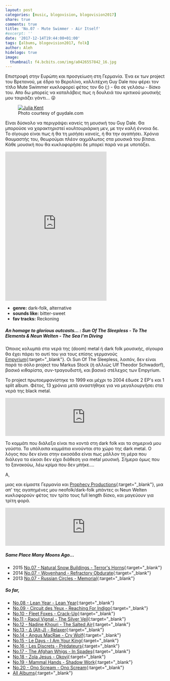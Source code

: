 ```yaml
---
layout: post
categories: [music, blogovision, blogovision2017]
share: true
comments: true
title: 'No.07 - Mute Swimmer - Air Itself'
#excerpt: ''
date: '2017-12-14T19:44:00+01:00'
tags: [albums, blogovision2017, folk]
author: Aleh
hidelogo: true
image:
  thumbnail: f4.bcbits.com/img/a0426557842_16.jpg
---
```

Επιστροφή στην Ευρώπη και προσγείωση στη Γερμανία. Ένα εκ των project του Βρετανού, με έδρα το Βερολίνο, καλλιτέχνη Guy Dale που φέρει τον τίτλο Mute Swimmer κυκλοφορεί φέτος τον 6ο (;) - θα σε γελάσω - δίσκο του. Απο δω μπορείς να καταλάβεις πως η δουλειά του κριτικού μουσικής μου ταιριάζει γάντι... :stuck_out_tongue_winking_eye:

<figure class="center">
	<a href="http://www.guydale.com/userimages/ULI%20SCHOKOLADEN%20PROMO.jpg"><img src="http://www.guydale.com/userimages/ULI%20SCHOKOLADEN%20PROMO.jpg" alt="Julia Kent" /></a>
	<figcaption>Photo courtesy of guydale.com</figcaption>
</figure>

Είναι δύσκολο να περιγράψει κανείς τη μουσική του Guy Dale. Θα μπορούσε να χαρακτηριστεί κουλτουριάρικη μεν, με την καλή έννοια δε. Το σίγουρο είναι πως ή θα τη μισήσει κανείς, ή θα την αγαπήσει. Χρόνια θαυμαστής του, θεωρούμαι πλέον αιχμάλωτος στα μουσικά του βίτσια. Κάθε μουσική που θα κυκλοφορήσει δε μπορεί παρά να με υποτάξει. 

<iframe class="invisible center" style="border: 0; width: 320px; height: 470px;" src="https://bandcamp.com/EmbeddedPlayer/album=857682605/size=large/bgcol=ffffff/linkcol=0687f5/tracklist=false/track=537991443/transparent=true/" seamless><a href="http://muteswimmer.bandcamp.com/album/air-itself">Air Itself by Mute Swimmer</a></iframe>

* **genre:** dark-folk, alternative
* **sounds like:** bitter-sweet
* **fav tracks:** Reckoning

<div class="text-divider"></div>

##### <i class="fa fa-hand-o-right"></i> An homage to glorious outcasts... : Sun Of The Sleepless - To The Elements & Neun Welten - The Sea I'm Diving
Όποιος κολυμπά στα νερά της (doom) metal ή dark folk μουσικής, σίγουρα θα έχει πάρει το αυτί του για τους επίσης γερμανούς [Empyrium](https://www.youtube.com/watch?v=YCKnJ4oePgg){:target="_blank"}. Οι Sun Of The Sleepless, λοιπόν, δεν είναι παρά το σόλο project του  Markus Stock (ή αλλιώς Ulf Theodor Schwadorf), βασικό κιθαρίστα, συν-τραγουδιστή, και βασικό στέλεχος των Empyrium.

Το project πρωτοεμφανίστηκε το 1999 και μέχρι το 2004 έδωσε 2 EP's και 1 split album. Φέτος, 13 χρόνια μετά αναστήθηκε για να μεγαλουργήσει στα νερά της black metal. 

<iframe class="invisible center" style="border: 0; width: 100%; height: 120px;" src="https://bandcamp.com/EmbeddedPlayer/album=3238123028/size=large/bgcol=ffffff/linkcol=0687f5/tracklist=false/artwork=small/track=3913758860/transparent=true/" seamless><a href="http://sun-of-the-sleepless.bandcamp.com/album/to-the-elements">To The Elements by Sun Of The Sleepless</a></iframe>
 
Το κομμάτι που διάλεξα είναι πιο κοντά στη dark folk και τα σημερινά μου γούστα. Τα υπόλοιπα κομμάτια κινούνται στο χώρο της dark metal. Ο λόγος που δεν είναι στην εικοσάδα είναι πως μάλλον τη μέρα που διάλεγα τα είκοσι δεν είχα διάθεση για metal μουσική. Σήμερα όμως που το ξανακούω, λέω κρίμα που δεν μπήκε.... 

Α,

μιας και είμαστε Γερμανία και [Prophecy Productions](http://en.prophecy.de/){:target="_blank"}, μια απ' της αγαπημένες μου neofolk/dark-folk μπάντες οι Neun Welten κυκλοφορούν φέτος τον τρίτο τους full length δίσκο, και μαγεύουν για τρίτη φορά. 

<iframe class="invisible center" style="border: 0; width: 100%; height: 120px;" src="https://bandcamp.com/EmbeddedPlayer/album=3344108438/size=large/bgcol=ffffff/linkcol=0687f5/tracklist=false/artwork=small/track=1353640088/transparent=true/" seamless><a href="http://neun-welten.bandcamp.com/album/the-sea-im-diving">The Sea I&#39;m Diving by Neun Welten</a></iframe>


##### <i class="fa fa-hand-o-right"></i> Same Place Many Moons Ago...

* 2015 [No.07 - Natural Snow Buildings - Terror's Horns](/music/blogovision/blogovision2015/blogovision2015-no07/){:target="_blank"}
* 2014 [No.07 - Wovenhand - Refractory Obdurate](/music/blogovision/blogovision2014/blogovision2014-no07/){:target="_blank"}
* 2013 [No.07 - Russian Circles - Memorial](/music/blogovision/blogovision2013/blogovision2013-no07/){:target="_blank"}

##### <i class="fa fa-hand-o-right"></i> So far,

* [No.08 - Lean Year - Lean Year](/music/blogovision/blogovision2017/no08/){:target="_blank"}
* [No.09 - Circuit des Yeux - Reaching For Indigo](/music/blogovision/blogovision2017/no09/){:target="_blank"}
* [No.10 - Fleet Foxes - Crack-Up](/music/blogovision/blogovision2017/no10/){:target="_blank"}
* [No.11 - Raoul Vignal - The Silver Veil](/music/blogovision/blogovision2017/no11/){:target="_blank"}
* [No.12 - Nadine Khouri - The Salted Air](/music/blogovision/blogovision2017/no12/){:target="_blank"}
* [No.13 - ∆ (Alt-J) - Relaxer](/music/blogovision/blogovision2017/no13/){:target="_blank"}
* [No.14 - Angus MacRae - Cry Wolf](/music/blogovision/blogovision2017/no14/){:target="_blank"}
* [No.15 - Le Days - I Am Your King](/music/blogovision/blogovision2017/no15/){:target="_blank"}
* [No.16 - Les Discrets - Prédateurs](/music/blogovision/blogovision2017/no16/){:target="_blank"}
* [No.17 - The Afghan Whigs - In Spades](/music/blogovision/blogovision2017/no17/){:target="_blank"}
* [No.18 - Zola Jesus - Okovi](/music/blogovision/blogovision2017/no18/){:target="_blank"}
* [No.19 - Mammal Hands - Shadow Work](/music/blogovision/blogovision2017/no19/){:target="_blank"}
* [No.20 - Ono Scream - Ono Scream](/music/blogovision/blogovision2017/no20/){:target="_blank"}
* [All Albums](/music/albums/2017/){:target="_blank"}
